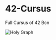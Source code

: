 # 42-Cursus
Full Cursus of 42 Bcn

![Holy Graph](https://github.com/martian-student/42-Cursus/blob/main/holyGraph.png?raw=true)
